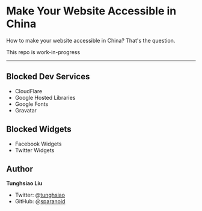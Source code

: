 # Make Your Website Accessible in China

How to make your website accessible in China? That's the question.

This repo is work-in-progress

---

## Blocked Dev Services

- CloudFlare
- Google Hosted Libraries
- Google Fonts
- Gravatar

## Blocked Widgets

- Facebook Widgets
- Twitter Widgets

## Author

**Tunghsiao Liu**

- Twitter: @[tunghsiao](http://twitter.com/tunghsiao)
- GitHub: @[sparanoid](http://github.com/sparanoid)
